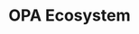 ---
title: "OPA Ecosystem"
categories:
- key: rego
  title: Rego Language
  description: |
    Rego is the policy language used by OPA and there are various integrations
    that make working with the language easier.
- key: production
  title: OPA at Scale
  description: |
    OPA has a number of features that are most useful when running OPA in
    production. These integrations make use of those features, and make it
    easier to use OPA at scale.
- key: tool
  title: Tool Integrations
  description: |
    OPA plays nice with a range of existing tools too via some bespoke
    integrations.
- key: createwithopa
  title: Create with OPA
  description: |
    OPA's SDKs and APIs offer a solid foundation for all kinds of projects. See
    the integrations below for inspiration.
intro: |
  Showcase of OPA integrations, use-cases, and related projects.
---